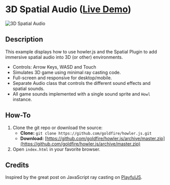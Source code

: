 # 3D Spatial Audio ([Live Demo](https://howlerjs.com/#spatial))

![3D Spatial Audio](https://s3.amazonaws.com/howler.js/screenshot-3d.jpg "3D Audio Screenshot")

## Description

This example displays how to use howler.js and the Spatial Plugin to add immersive spatial audio into 3D (or other) environments.

- Controls: Arrow Keys, WASD and Touch
- Simulates 3D game using minimal ray casting code.
- Full-screen and responsive for desktop/mobile.
- Separate Audio class that controls the different sound effects and spatial sounds.
- All game sounds implemented with a single sound sprite and `Howl` instance.

## How-To

1. Clone the git repo or download the source:
   - **Clone:** `git clone https://github.com/goldfire/howler.js.git`
   - **Download:** [https://github.com/goldfire/howler.js/archive/master.zip](https://github.com/goldfire/howler.js/archive/master.zip)
2. Open `index.html` in your favorite browser.

## Credits

Inspired by the great post on JavaScript ray casting on [PlayfulJS](http://www.playfuljs.com/a-first-person-engine-in-265-lines/).
